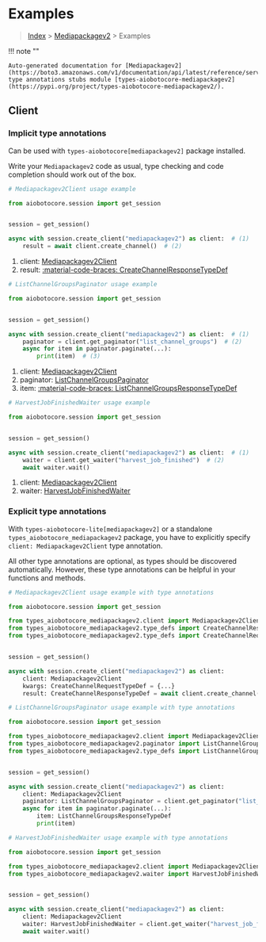 # Examples

> [Index](../README.md) > [Mediapackagev2](./README.md) > Examples

!!! note ""

    Auto-generated documentation for [Mediapackagev2](https://boto3.amazonaws.com/v1/documentation/api/latest/reference/services/mediapackagev2.html#mediapackagev2)
    type annotations stubs module [types-aiobotocore-mediapackagev2](https://pypi.org/project/types-aiobotocore-mediapackagev2/).

## Client

### Implicit type annotations

Can be used with `types-aiobotocore[mediapackagev2]` package installed.

Write your `Mediapackagev2` code as usual,
type checking and code completion should work out of the box.



```python
# Mediapackagev2Client usage example

from aiobotocore.session import get_session


session = get_session()

async with session.create_client("mediapackagev2") as client:  # (1)
    result = await client.create_channel()  # (2)
```

1. client: [Mediapackagev2Client](./client.md)
2. result: [:material-code-braces: CreateChannelResponseTypeDef](./type_defs.md#createchannelresponsetypedef) 



```python
# ListChannelGroupsPaginator usage example

from aiobotocore.session import get_session


session = get_session()

async with session.create_client("mediapackagev2") as client:  # (1)
    paginator = client.get_paginator("list_channel_groups")  # (2)
    async for item in paginator.paginate(...):
        print(item)  # (3)
```

1. client: [Mediapackagev2Client](./client.md)
2. paginator: [ListChannelGroupsPaginator](./paginators.md#listchannelgroupspaginator)
3. item: [:material-code-braces: ListChannelGroupsResponseTypeDef](./type_defs.md#listchannelgroupsresponsetypedef) 



```python
# HarvestJobFinishedWaiter usage example

from aiobotocore.session import get_session


session = get_session()

async with session.create_client("mediapackagev2") as client:  # (1)
    waiter = client.get_waiter("harvest_job_finished")  # (2)
    await waiter.wait()
```

1. client: [Mediapackagev2Client](./client.md)
2. waiter: [HarvestJobFinishedWaiter](./waiters.md#harvestjobfinishedwaiter)


### Explicit type annotations

With `types-aiobotocore-lite[mediapackagev2]`
or a standalone `types_aiobotocore_mediapackagev2` package, you have to explicitly specify
`client: Mediapackagev2Client` type annotation.

All other type annotations are optional, as types should be discovered automatically.
However, these type annotations can be helpful in your functions and methods.


```python
# Mediapackagev2Client usage example with type annotations

from aiobotocore.session import get_session

from types_aiobotocore_mediapackagev2.client import Mediapackagev2Client
from types_aiobotocore_mediapackagev2.type_defs import CreateChannelResponseTypeDef
from types_aiobotocore_mediapackagev2.type_defs import CreateChannelRequestTypeDef


session = get_session()

async with session.create_client("mediapackagev2") as client:
    client: Mediapackagev2Client
    kwargs: CreateChannelRequestTypeDef = {...}
    result: CreateChannelResponseTypeDef = await client.create_channel(**kwargs)
```



```python
# ListChannelGroupsPaginator usage example with type annotations

from aiobotocore.session import get_session

from types_aiobotocore_mediapackagev2.client import Mediapackagev2Client
from types_aiobotocore_mediapackagev2.paginator import ListChannelGroupsPaginator
from types_aiobotocore_mediapackagev2.type_defs import ListChannelGroupsResponseTypeDef


session = get_session()

async with session.create_client("mediapackagev2") as client:
    client: Mediapackagev2Client
    paginator: ListChannelGroupsPaginator = client.get_paginator("list_channel_groups")
    async for item in paginator.paginate(...):
        item: ListChannelGroupsResponseTypeDef
        print(item)
```



```python
# HarvestJobFinishedWaiter usage example with type annotations

from aiobotocore.session import get_session

from types_aiobotocore_mediapackagev2.client import Mediapackagev2Client
from types_aiobotocore_mediapackagev2.waiter import HarvestJobFinishedWaiter


session = get_session()

async with session.create_client("mediapackagev2") as client:
    client: Mediapackagev2Client
    waiter: HarvestJobFinishedWaiter = client.get_waiter("harvest_job_finished")
    await waiter.wait()
```

